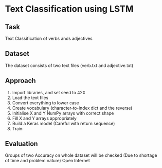 # Text Classification using LSTM

## Task

Text Classification of verbs ands adjectives

## Dataset

The dataset consists of two text files (verb.txt and adjective.txt)

## Approach

1. Import libraries, and set seed to 420
2. Load the text files
3. Convert everything to lower case
4. Create vocabulary (character-to-index dict and the reverse)
5. Initialise X and Y NumPy arrays with correct shape 
6. Fill X and Y arrays appropriately
7. Build a Keras model (Careful with return sequence)
8. Train

## Evaluation

Groups of two
Accuracy on whole dataset will be checked (Due to shortage of time and problem nature)
Open Internet